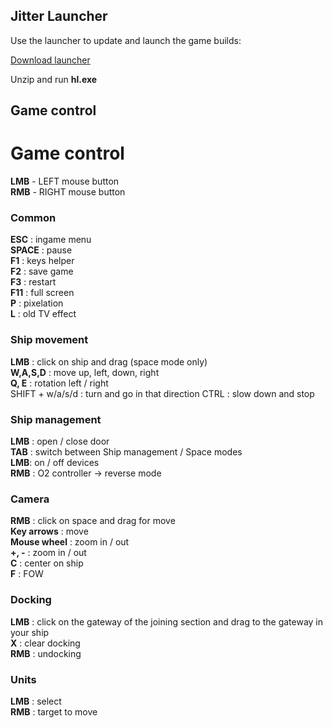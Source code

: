 ## Jitter Launcher

Use the launcher to update and launch the game builds:

[Download launcher](https://github.com/Syopic/JitterSandboxDemo/releases/download/0.2.3-launcher/launcher.zip)

Unzip and run **hl.exe**


## Game control
# Game control
**LMB** - LEFT mouse button  
**RMB** - RIGHT mouse button

### Common
**ESC** : ingame menu  
**SPACE** : pause  
**F1** : keys helper  
**F2** : save game  
**F3** : restart  
**F11** : full screen  
**P** : pixelation   
**L** : old TV effect

### Ship movement
**LMB** : click on ship and drag (space mode only)  
**W,A,S,D** : move up, left, down, right  
**Q, E** : rotation left / right  
SHIFT + w/a/s/d : turn and go in that direction 
CTRL : slow down and stop

### Ship management
**LMB** : open / close door   
**TAB** : switch between Ship management / Space modes\
**LMB**: on / off devices      
**RMB** : O2 controller -> reverse mode  


### Camera
**RMB** : click on space and drag for move  
**Key arrows** : move  
**Mouse wheel** : zoom in / out  
**+, -** : zoom in / out  
**C** : center on ship  
**F** : FOW

### Docking
**LMB** : click on the gateway of the joining section and drag to the gateway in your ship  
**X** : clear docking  
**RMB** : undocking

### Units
**LMB** : select   
**RMB** : target to move
